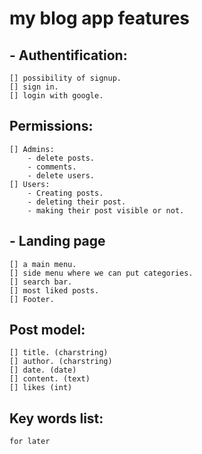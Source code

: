 # my blog app features

## - Authentification:
    [] possibility of signup.
    [] sign in.
    [] login with google.

## Permissions:
    [] Admins: 
        - delete posts.
        - comments.
        - delete users.
    [] Users: 
        - Creating posts.
        - deleting their post.
        - making their post visible or not. 

## - Landing page
    [] a main menu.
    [] side menu where we can put categories.
    [] search bar.
    [] most liked posts.
    [] Footer.

## Post model:
    [] title. (charstring)
    [] author. (charstring)
    [] date. (date)
    [] content. (text)
    [] likes (int)

## Key words list:
    for later